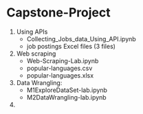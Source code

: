 # Capstone-Project

1. Using APIs
   - Collecting_Jobs_data_Using_API.ipynb
   - job postings Excel files (3 files)
2. Web scraping
   - Web-Scraping-Lab.ipynb
   - popular-languages.csv
   - popular-languages.xlsx
3. Data Wrangling:
   - M1ExploreDataSet-lab.ipynb
   - M2DataWrangling-lab.ipynb
4. 

